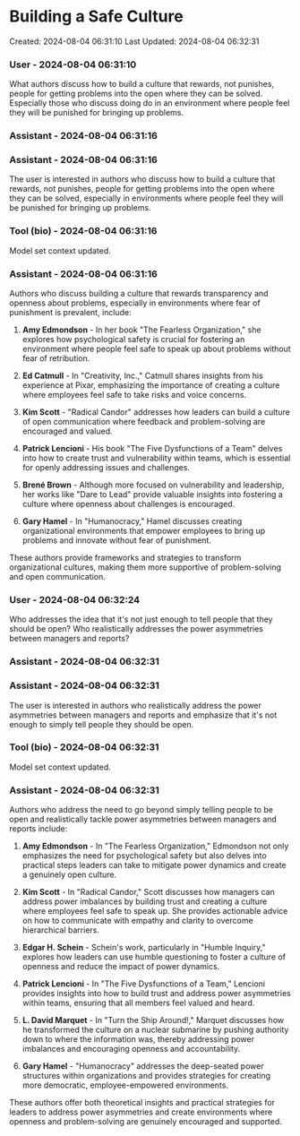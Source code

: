 # Building a Safe Culture

Created: 2024-08-04 06:31:10
Last Updated: 2024-08-04 06:32:31

### User - 2024-08-04 06:31:10

What authors discuss how to build a culture that rewards, not punishes, people for getting problems into the open where they can be solved. Especially those who discuss doing do in an environment where people feel they will be punished for bringing up problems. 

### Assistant - 2024-08-04 06:31:16



### Assistant - 2024-08-04 06:31:16

The user is interested in authors who discuss how to build a culture that rewards, not punishes, people for getting problems into the open where they can be solved, especially in environments where people feel they will be punished for bringing up problems.

### Tool (bio) - 2024-08-04 06:31:16

Model set context updated.

### Assistant - 2024-08-04 06:31:16

Authors who discuss building a culture that rewards transparency and openness about problems, especially in environments where fear of punishment is prevalent, include:

1. **Amy Edmondson** - In her book "The Fearless Organization," she explores how psychological safety is crucial for fostering an environment where people feel safe to speak up about problems without fear of retribution.

2. **Ed Catmull** - In "Creativity, Inc.," Catmull shares insights from his experience at Pixar, emphasizing the importance of creating a culture where employees feel safe to take risks and voice concerns.

3. **Kim Scott** - "Radical Candor" addresses how leaders can build a culture of open communication where feedback and problem-solving are encouraged and valued.

4. **Patrick Lencioni** - His book "The Five Dysfunctions of a Team" delves into how to create trust and vulnerability within teams, which is essential for openly addressing issues and challenges.

5. **Brené Brown** - Although more focused on vulnerability and leadership, her works like "Dare to Lead" provide valuable insights into fostering a culture where openness about challenges is encouraged.

6. **Gary Hamel** - In "Humanocracy," Hamel discusses creating organizational environments that empower employees to bring up problems and innovate without fear of punishment.

These authors provide frameworks and strategies to transform organizational cultures, making them more supportive of problem-solving and open communication.

### User - 2024-08-04 06:32:24

Who addresses the idea that it's not just enough to tell people that they should be open? Who realistically addresses the power asymmetries between managers and reports?

### Assistant - 2024-08-04 06:32:31



### Assistant - 2024-08-04 06:32:31

The user is interested in authors who realistically address the power asymmetries between managers and reports and emphasize that it's not enough to simply tell people they should be open.

### Tool (bio) - 2024-08-04 06:32:31

Model set context updated.

### Assistant - 2024-08-04 06:32:31

Authors who address the need to go beyond simply telling people to be open and realistically tackle power asymmetries between managers and reports include:

1. **Amy Edmondson** - In "The Fearless Organization," Edmondson not only emphasizes the need for psychological safety but also delves into practical steps leaders can take to mitigate power dynamics and create a genuinely open culture.

2. **Kim Scott** - In "Radical Candor," Scott discusses how managers can address power imbalances by building trust and creating a culture where employees feel safe to speak up. She provides actionable advice on how to communicate with empathy and clarity to overcome hierarchical barriers.

3. **Edgar H. Schein** - Schein's work, particularly in "Humble Inquiry," explores how leaders can use humble questioning to foster a culture of openness and reduce the impact of power dynamics.

4. **Patrick Lencioni** - In "The Five Dysfunctions of a Team," Lencioni provides insights into how to build trust and address power asymmetries within teams, ensuring that all members feel valued and heard.

5. **L. David Marquet** - In "Turn the Ship Around!," Marquet discusses how he transformed the culture on a nuclear submarine by pushing authority down to where the information was, thereby addressing power imbalances and encouraging openness and accountability.

6. **Gary Hamel** - "Humanocracy" addresses the deep-seated power structures within organizations and provides strategies for creating more democratic, employee-empowered environments.

These authors offer both theoretical insights and practical strategies for leaders to address power asymmetries and create environments where openness and problem-solving are genuinely encouraged and supported.

